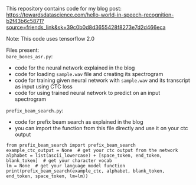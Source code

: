 This repository contains code for my blog post: https://towardsdatascience.com/hello-world-in-speech-recognition-b2f43b6c5871?source=friends_link&sk=39c0b0d8d3655428f8273e7d2d466eca

Note: This code uses tensorflow 2.0

Files present:  
`bare_bones_asr.py`:  
* code for the neural network explained in the blog  
* code for loading `sample.wav` file and creating its spectrogram  
* code for training given neural network with `sample.wav` and its transcript as input using CTC loss  
* code for using trained neural network to predict on an input spectrogram  
  
`prefix_beam_search.py`:  
* code for prefix beam search as explained in the blog  
* you can import the function from this file directly and use it on your ctc output  
```
from prefix_beam_search import prefix_beam_search
example_ctc_output = None  # get your ctc output from the network
alphabet = list(ascii_lowercase) + [space_token, end_token, blank_token]  # get your character vocab
lm = None  # get your language model function
print(prefix_beam_search(example_ctc, alphabet, blank_token, end_token, space_token, lm=lm))
```
